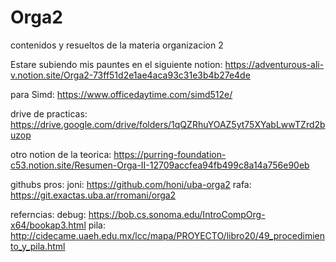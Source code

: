 # Orga2
contenidos y resueltos de la materia organizacion 2

Estare subiendo mis pauntes en el siguiente notion:
https://adventurous-ali-v.notion.site/Orga2-73ff51d2e1ae4aca93c31e3b4b27e4de

para Simd:
https://www.officedaytime.com/simd512e/

drive de practicas:
https://drive.google.com/drive/folders/1qQZRhuYOAZ5yt75XYabLwwTZrd2buzop

otro notion de la teorica:
https://purring-foundation-c53.notion.site/Resumen-Orga-II-12709accfea94fb499c8a14a756e90eb

githubs pros:
joni: https://github.com/honi/uba-orga2
rafa: https://git.exactas.uba.ar/rromani/orga2

referncias:
debug: https://bob.cs.sonoma.edu/IntroCompOrg-x64/bookap3.html
pila: http://cidecame.uaeh.edu.mx/lcc/mapa/PROYECTO/libro20/49_procedimiento_y_pila.html


